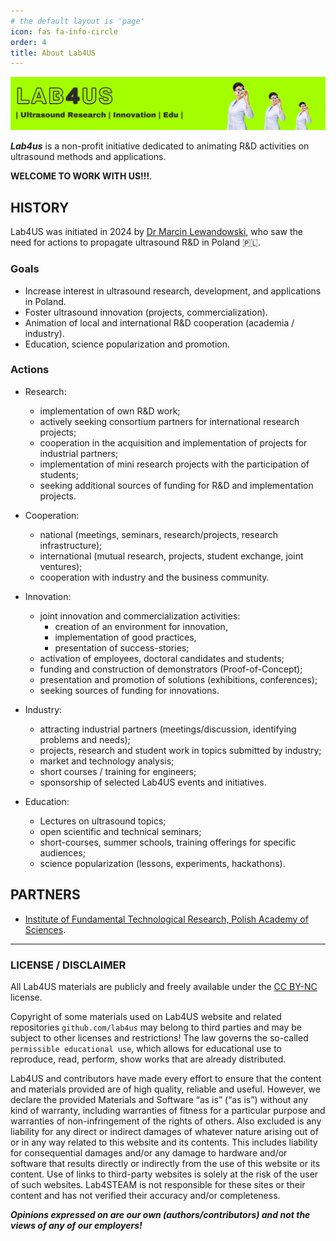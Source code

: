 ```yaml
---
# the default layout is 'page'
icon: fas fa-info-circle
order: 4
title: About Lab4US
---
```


[![Lab4US](/assets/banners/Lab4US-banner-EN.webp "Lab4US banner")](https://lab4us.eu)

***Lab4us*** is a non-profit initiative dedicated to animating R&D activities on ultrasound methods and applications.

**WELCOME TO WORK WITH US!!!**.

## HISTORY
Lab4US was initiated in 2024 by [Dr Marcin Lewandowski](https://www.linkedin.com/in/mlewlabs/), who saw the need for actions to propagate ultrasound R&D in Poland :poland:.

### Goals
* Increase interest in ultrasound research, development, and applications in Poland.
* Foster ultrasound innovation (projects, commercialization).
* Animation of local and international R&D cooperation (academia / industry).
* Education, science popularization and promotion.

### Actions
* Research:
    * implementation of own R&D work;
    * actively seeking consortium partners for international research projects;
    * cooperation in the acquisition and implementation of projects for industrial partners;
    * implementation of mini research projects with the participation of students;
    * seeking additional sources of funding for R&D and implementation projects.
* Cooperation:
    * national (meetings, seminars, research/projects, research infrastructure);
    * international (mutual research, projects, student exchange, joint ventures);
    * cooperation with industry and the business community.

* Innovation:
    * joint innovation and commercialization activities:
        * creation of an environment for innovation,
        * implementation of good practices,
        * presentation of success-stories;
    * activation of employees, doctoral candidates and students;
    * funding and construction of demonstrators (Proof-of-Concept);
    * presentation and promotion of solutions (exhibitions, conferences);
    * seeking sources of funding for innovations.
* Industry:
    * attracting industrial partners (meetings/discussion, identifying problems and needs);
    * projects, research and student work in topics submitted by industry;
    * market and technology analysis;
    * short courses / training for engineers;
    * sponsorship of selected Lab4US events and initiatives.
* Education:
    * Lectures on ultrasound topics;
    * open scientific and technical seminars;
    * short-courses, summer schools, training offerings for specific audiences;
    * science popularization (lessons, experiments, hackathons).

## PARTNERS
* [Institute of Fundamental Technological Research, Polish Academy of Sciences](https://www.ippt.pan.pl/en/).

---

### LICENSE / DISCLAIMER 
All Lab4US materials are publicly and freely available under the [CC BY-NC](https://creativecommons.org/licenses/by-nc/4.0/) license.

Copyright of some materials used on Lab4US website and related repositories `github.com/lab4us` may belong to third parties and may be subject to other licenses and restrictions! 
The law governs the so-called `permissible educational use`, which allows for educational use to reproduce, read, perform, show works that are already distributed.

Lab4US and contributors have made every effort to ensure that the content and materials provided are of high quality, reliable and useful. 
However, we declare the provided Materials and Software “as is” (“as is”) without any kind of warranty, including warranties of fitness for a particular purpose and warranties of non-infringement of the rights of others.
Also excluded is any liability for any direct or indirect damages of whatever nature arising out of or in any way related to this website and its contents. This includes liability for consequential damages and/or any damage to hardware and/or software that results directly or indirectly from the use of this website or its content. Use of links to third-party websites is solely at the risk of the user of such websites. Lab4STEAM is not responsible for these sites or their content and has not verified their accuracy and/or completeness.

***Opinions expressed on are our own (authors/contributors) and not the views of any of our employers!***
